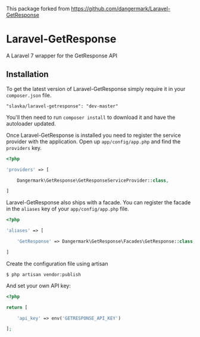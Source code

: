 This package forked from https://github.com/dangermark/Laravel-GetResponse

# Laravel-GetResponse
A Laravel 7 wrapper for the GetResponse API

## Installation

To get the latest version of Laravel-GetResponse simply require it in your `composer.json` file.

~~~
"slavka/laravel-getresponse": "dev-master"
~~~

You'll then need to run `composer install` to download it and have the autoloader updated.

Once Laravel-GetResponse is installed you need to register the service provider with the application. Open up `app/config/app.php` and find the `providers` key.

~~~php
<?php

'providers' => [

    Dangermark\GetResponse\GetResponseServiceProvider::class,

]
~~~

Laravel-GetResponse also ships with a facade. You can register the facade in the `aliases` key of your `app/config/app.php` file.

~~~php
<?php

'aliases' => [

    'GetResponse' => Dangermark\GetResponse\Facades\GetResponse::class,

]
~~~

Create the configuration file using artisan

~~~
$ php artisan vendor:publish
~~~

And set your own API key:

~~~php
<?php

return [

    'api_key' => env('GETRESPONSE_API_KEY')

];
~~~